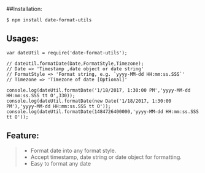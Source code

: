 ##Installation:
```
$ npm install date-format-utils
```

## Usages:
```
var dateUtil = require('date-format-utils');

// dateUtil.formatDate(Date,FormatStyle,Timezone);
// Date => 'Timestamp ,date object or date string'
// FormatStyle => 'Format string, e.g. `yyyy-MM-dd HH:mm:ss.SSS`'
// Timezone => 'Timezone of date [Optional]'

console.log(dateUtil.formatDate('1/18/2017, 1:30:00 PM','yyyy-MM-dd HH:mm:ss.SSS tt O',330));
console.log(dateUtil.formatDate(new Date('1/18/2017, 1:30:00 PM'),'yyyy-MM-dd HH:mm:ss.SSS tt O'));
console.log(dateUtil.formatDate(1484726400000,'yyyy-MM-dd HH:mm:ss.SSS tt O'));
```

## Feature:
> * Format date into any format style.
> * Accept timestamp, date string or date object for formatting.
> * Easy to format any date